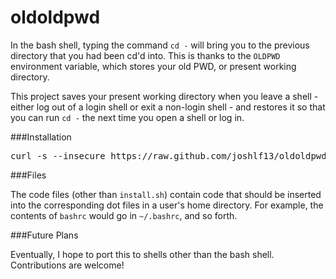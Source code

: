 oldoldpwd
=========

In the bash shell, typing the command `cd -` will bring you to the previous directory that you had been cd'd into. This is thanks to the `OLDPWD` environment variable, which stores your old PWD, or present working directory.

This project saves your present working directory when you leave a shell - either log out of a login shell or exit a non-login shell - and restores it so that you can run `cd -` the next time you open a shell or log in.

###Installation

<pre>
curl -s --insecure https://raw.github.com/joshlf13/oldoldpwd/master/install.sh > /tmp/oldoldpwd.sh && bash /tmp/oldoldpwd.sh
</pre>

###Files

The code files (other than `install.sh`) contain code that should be inserted into the corresponding dot files in a user's home directory. For example, the contents of `bashrc` would go in `~/.bashrc`, and so forth.

###Future Plans

Eventually, I hope to port this to shells other than the bash shell. Contributions are welcome!